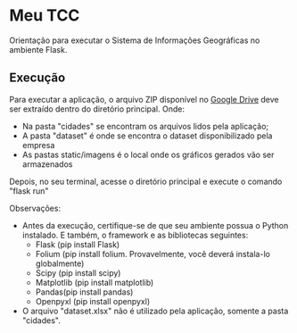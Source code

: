# Meu TCC

Orientação para executar o Sistema de Informações Geográficas no ambiente Flask.

## Execução

Para executar a aplicação, o arquivo ZIP disponível no [Google Drive](https://drive.google.com/file/d/1INNV341FqIuCswYtEQI3Le1K-UBa_13i/view?usp=sharing) deve ser extraído dentro do diretório principal. Onde:
- Na pasta "cidades" se encontram os arquivos lidos pela aplicação;
- A pasta "dataset" é onde se encontra o dataset disponibilizado pela empresa
- As pastas static/imagens é o local onde os gráficos gerados vão ser armazenados

Depois, no seu terminal, acesse o diretório principal e execute o comando "flask run"

Observações:
- Antes da execução, certifique-se de que seu ambiente possua o Python instalado. E também, o framework e as bibliotecas seguintes:
  - Flask (pip install Flask)
  - Folium (pip install folium. Provavelmente, você deverá instala-lo globalmente)
  - Scipy (pip install scipy)
  - Matplotlib (pip install matplotlib)
  - Pandas(pip install pandas)
  - Openpyxl (pip install openpyxl)
- O arquivo "dataset.xlsx" não é utilizado pela aplicação, somente a pasta "cidades".
